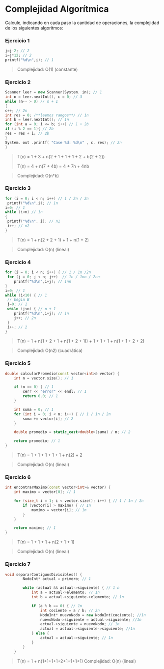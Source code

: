 # Complejidad Algorítmica

Calcule, indicando en cada paso la cantidad de operaciones, la complejidad de los 
siguientes algoritmos:

### Ejercicio 1

```cpp
j=j-2; // 2
i=j*12; // 2
printf("%d\n",i); // 1
```

> Complejidad: O(1) (constante)

### Ejercicio 2
    
```cpp
Scanner leer = new Scanner(System. in); // 1
int n = leer.nextInt(), c = 0; // 3
while (n-- > 0) // n + 1
{
c++; // 2n
int res = 0; /**leemos rangos**/ // 1n
int b = leer.nextInt(); // 1n
for (int a = 0; i <= b; i++) // 1 + 2b
if (i % 2 == 1){ // 2b
res = res + i; // 2b
} 
System. out .printf( "Case %d: %d\n" , c, res); // 2n
}
```
> T(n) = 1 + 3 + n(2 + 1 + 1 + 1 + 2 + b(2 + 2))
>
>  T(n) = 4 + n(7 + 4b) = 4 + 7n + 4nb

> Complejidad: O(n*b)

### Ejercicio 3

```cpp
for (i = 0; i < n; i++) // 1 / 2n / 2n 
 printf("%d\n",i); // 1n
i=0; // 1 
while (i<n) // 1n 
{ 
 printf("%d\n", i); // n1
 i++; // n2
}
```
> T(n) = 1 + n(2 + 2 + 1) + 1 + n(1 + 2)


> Complejidad: O(n) (lineal)

### Ejercicio 4

```cpp
for (i = 0; i < n; i++) { // 1 / 1n /2n 
 for (j = 0; j < n; j++)  // 1n / 1nn / 2nn
    printf("%d\n",i+j); // 1nn
}
i=0; // 1
while (i<10) { // 1
 // begin B 
 j=0; // 1
 while (j<n) { // n + 1
    printf("%d\n",i+j); // 1n 
    j++; // 2n
 }
 i++; // 2
}
```
> T(n) = 1 + n(1 + 2 + 1 + n(1 + 2 + 1)) + 1 + 1 + 1 + n(1 + 1 + 2 + 2) 

> Complejidad: O(n2) (cuadrática)

### Ejercicio 5

```cpp
double calcularPromedio(const vector<int>& vector) {
    int n = vector.size(); // 1

    if (n == 0) { // 1
        cerr << "error" << endl; // 1
        return 0.0; // 1
    }

    int suma = 0; // 1
    for (int i = 0; i < n; i++) { // 1 / 1n / 2n
        suma += vector[i]; // 2
    }

    double promedio = static_cast<double>(suma) / n; // 2

    return promedio; // 1
}
```
> T(n) = 1 + 1 + 1 + 1 + 1 + n(2) + 2

> Complejidad: O(n) (lineal)

### Ejercicio 6

```cpp
int encontrarMaximo(const vector<int>& vector) {
    int maximo = vector[0]; // 1

    for (size_t i = 1; i < vector.size(); i++) { // 1 / 1n / 2n
        if (vector[i] > maximo) { // 1n
            maximo = vector[i]; // 1n
        }
    }

    return maximo; // 1
}
```
> T(n) = 1 + 1 + 1 + n(2 + 1 + 1)

> Complejidad: O(n) (lineal)

### Ejercicio 7

```cpp
void separarContiguosDivisibles() {
        NodoInt* actual = primero; // 1

        while (actual && actual->siguiente) { // 1 n
            int a = actual->elemento; // 1n
            int b = actual->siguiente->elemento; // 1n

            if (a % b == 0) { // 1n
                int cociente = a / b; // 2n
                NodoInt* nuevoNodo = new NodoInt(cociente); //1n
                nuevoNodo->siguiente = actual->siguiente; //1n
                actual->siguiente = nuevoNodo; // 1n
                actual = actual->siguiente->siguiente; //1n
            } else {
                actual = actual->siguiente; // 1n
            }
        }
    }
```
> T(n) = 1 + n(1+1+1+1+2+1+1+1+1)
> Complejidad: O(n) (lineal)
